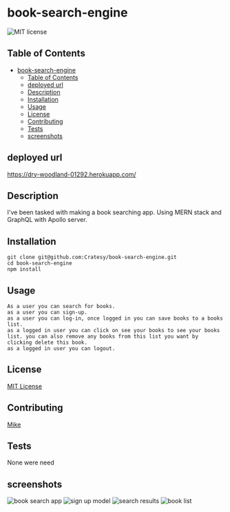 # book-search-engine

![MIT license](https://img.shields.io/badge/license-MIT-green)

## Table of Contents

- [book-search-engine](#book-search-engine)
  - [Table of Contents](#table-of-contents)
  - [deployed url](#deployed-url)
  - [Description](#description)
  - [Installation](#installation)
  - [Usage](#usage)
  - [License](#license)
  - [Contributing](#contributing)
  - [Tests](#tests)
  - [screenshots](#screenshots)

## deployed url

https://dry-woodland-01292.herokuapp.com/

## Description

I've been tasked with making a book searching app.
Using MERN stack and GraphQL with Apollo server.

## Installation

```
git clone git@github.com:Cratesy/book-search-engine.git
cd book-search-engine
npm install
```

## Usage

```
As a user you can search for books.
as a user you can sign-up.
as a user you can log-in, once logged in you can save books to a books list.
as a logged in user you can click on see your books to see your books list. you can also remove any books from this list you want by clicking delete this book.
as a logged in user you can logout.
```

## License

[MIT License](https://opensource.org/licenses/MIT)

## Contributing

[Mike](https://github.com/Cratesy)

## Tests

None were need

## screenshots

<img src="./client/public/screenshots/book-search-engine.jpg"
alt="book search app"/>
<img src="./client/public/screenshots/book-search-engine-search-signup-model.jpg"
alt="sign up model"/>
<img src="./client/public/screenshots/book-search-engine-search-results.jpg"
alt="search results"/>
<img src="./client/public/screenshots/book-search-engine-search-book-list.jpg"
alt="book list"/>
